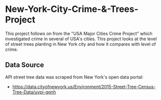 # New-York-City-Crime-&-Trees-Project

This project follows on from the "USA Major Cities Crime Project" which investigated crime in several of USA's cities.
This project looks at the level of street trees planting in New York city and how it compares with level of crime.  

## Data Source
API street tree data was scraped from New York's open data portal: 
* https://data.cityofnewyork.us/Environment/2015-Street-Tree-Census-Tree-Data/uvpi-gqnh

